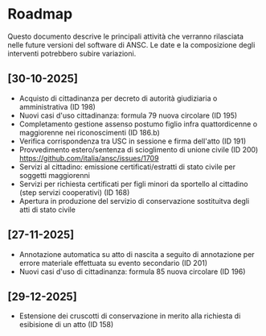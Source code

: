 # Roadmap

Questo documento descrive le principali attività che verranno rilasciata nelle future versioni del software di ANSC.
Le date e la composizione degli interventi potrebbero subire variazioni.

## [30-10-2025]

- Acquisto di cittadinanza per decreto di autorità giudiziaria o amministrativa (ID 198)
- Nuovi casi d'uso cittadinanza: formula 79 nuova circolare (ID 195)
- Completamento gestione assenso postumo figlio infra quattordicenne o maggiorenne nei riconoscimenti (ID 186.b)
- Verifica corrispondenza tra USC in sessione e firma dell'atto (ID 191)
- Provvedimento estero/sentenza di scioglimento di unione civile (ID 200) <https://github.com/italia/ansc/issues/1709>
- Servizi al cittadino: emissione certificati/estratti di stato civile per soggetti maggiorenni
- Servizi per richiesta certificati per figli minori da sportello al cittadino (step servizi cooperativi) (ID 168)
- Apertura in produzione del servizio di conservazione sostituitva degli atti di stato civile


## [27-11-2025]
- Annotazione automatica su atto di nascita a seguito di annotazione per errore materiale effettuata su evento secondario (ID 201)
- Nuovi casi d'uso di cittadinanza: formula 85 nuova circolare (ID 196)

## [29-12-2025]
- Estensione dei cruscotti di conservazione in merito alla richiesta di esibisione di un atto (ID 158)